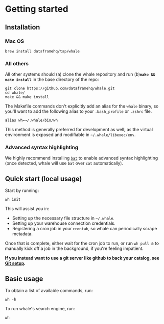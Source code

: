 # Getting started

## Installation

### Mac OS

```text
brew install dataframehq/tap/whale
```

### All others

All other systems should \(a\) clone the whale repository and run \(b\)**`make && make install`** in the base directory of the repo:

```text
git clone https://github.com/dataframehq/whale.git
cd whale/
make && make install
```

The Makefile commands don't explicitly add an alias for the `whale` binary, so you'll want to add the following alias to your `.bash_profile` or `.zshrc` file.

```text
alias wh=~/.whale/bin/wh
```

This method is generally preferred for development as well, as the virtual environment is exposed and modifiable in `~/.whale/libexec/env`.

### Advanced syntax highlighting

We highly recommend installing [`bat`](https://github.com/sharkdp/bat) to enable advanced syntax highlighting \(once detected, whale will use `bat` over `cat` automatically\).

## Quick start \(local usage\)

Start by running:

```text
wh init
```

This will assist you in:

* Setting up the necessary file structure in `~/.whale`.
* Setting up your warehouse connection credentials.
* Registering a cron job in your `crontab`, so whale can periodically scrape metadata.

Once that is complete, either wait for the cron job to run, or run `wh pull &` to manually kick off a job in the background, if you're feeling impatient.

**If you instead want to use a git server like github to back your catalog, see** [**Git setup**](setup/getting-started-for-teams.md)**.**

## Basic usage

To obtain a list of available commands, run:

```text
wh -h
```

To run whale's search engine, run:

```text
wh
```

